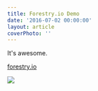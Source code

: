 ```yaml
---
title: Forestry.io Demo
date: '2016-07-02 00:00:00'
layout: article
coverPhoto: ''
---
```

It's awesome.

[forestry.io](http://forestry.io)

![](http://ozgrozer.github.io/dasper/contents/images/2016/07/Screen%20Shot%202016-07-02%20at%2017.47.38.jpeg)